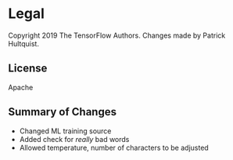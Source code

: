 # Legal
Copyright 2019 The TensorFlow Authors.
Changes made by Patrick Hultquist.

## License
Apache

## Summary of Changes
- Changed ML training source
- Added check for *really* bad words
- Allowed temperature, number of characters to be adjusted
